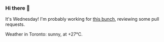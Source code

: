 ### Hi there :wave:

It's Wednesday! I'm probably working for [this bunch](https://github.com/kohofinancial), reviewing some pull requests.

Weather in Toronto: sunny, at +27°C.
